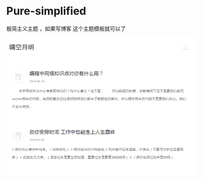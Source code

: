 # Pure-simplified
极简主义主题 ，如果写博客 这个主题模板就可以了

![模板图片](https://github.com/qingkong-template/Pure-simplified/blob/master/screenshot.png)
